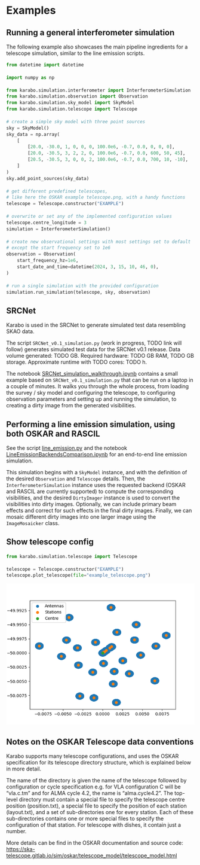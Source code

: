# Examples

## Running a general interferometer simulation

The following example also showcases the main pipeline ingredients for a telescope simulation, similar to the line emission scripts.

```python
from datetime import datetime

import numpy as np

from karabo.simulation.interferometer import InterferometerSimulation
from karabo.simulation.observation import Observation
from karabo.simulation.sky_model import SkyModel
from karabo.simulation.telescope import Telescope

# create a simple sky model with three point sources
sky = SkyModel()
sky_data = np.array(
    [
        [20.0, -30.0, 1, 0, 0, 0, 100.0e6, -0.7, 0.0, 0, 0, 0],
        [20.0, -30.5, 3, 2, 2, 0, 100.0e6, -0.7, 0.0, 600, 50, 45],
        [20.5, -30.5, 3, 0, 0, 2, 100.0e6, -0.7, 0.0, 700, 10, -10],
    ]
)
sky.add_point_sources(sky_data)

# get different predefined telescopes,
# like here the OSKAR example telescope.png, with a handy functions
telescope = Telescope.constructor("EXAMPLE")

# overwrite or set any of the implemented configuration values
telescope.centre_longitude = 3
simulation = InterferometerSimulation()

# create new observational settings with most settings set to default
# except the start frequency set to 1e6
observation = Observation(
    start_frequency_hz=1e6,
    start_date_and_time=datetime(2024, 3, 15, 10, 46, 0),
)

# run a single simulation with the provided configuration
simulation.run_simulation(telescope, sky, observation)
```

## SRCNet

Karabo is used in the SRCNet to generate simulated test data resembling SKAO data.

The script `SRCNet_v0.1_simulation.py` (work in progress, TODO link will follow) generates simulated test data for the SRCNet v0.1 release. Data volume generated: TODO GB. Required hardware: TODO GB RAM, TODO GB storage. Approximate runtime with TODO cores: TODO h.

The notebook [SRCNet_simulation_walkthrough.ipynb](https://github.com/i4Ds/Karabo-Pipeline/blob/main/karabo/examples/SRCNet_simulation_walkthrough.ipynb) contains a small example based on `SRCNet_v0.1_simulation.py` that can be run on a laptop in a couple of minutes. It walks you through the whole process, from loading the survey / sky model and configuring the telescope, to configuring observation parameters and setting up and running the simulation, to creating a dirty image from the generated visibilities.

## Performing a line emission simulation, using both OSKAR and RASCIL

See the script [line_emission.py](https://github.com/i4Ds/Karabo-Pipeline/blob/main/karabo/simulation/line_emission.py) and the notebook [LineEmissionBackendsComparison.ipynb](https://github.com/i4Ds/Karabo-Pipeline/blob/main/karabo/examples/LineEmissionBackendsComparison.ipynb) for an end-to-end line emission simulation.

This simulation begins with a `SkyModel` instance, and with the definition of the desired `Observation` and `Telescope` details. Then, the `InterferometerSimulation` instance uses the requested backend (OSKAR and RASCIL are currently supported) to compute the corresponding visibilities, and the desired `DirtyImager` instance is used to convert the visibilities into dirty images. Optionally, we can include primary beam effects and correct for such effects in the final dirty images. Finally, we can mosaic different dirty images into one larger image using the `ImageMosaicker` class.

## Show telescope config

```python
from karabo.simulation.telescope import Telescope

telescope = Telescope.constructor("EXAMPLE")
telescope.plot_telescope(file="example_telescope.png")
```

![Image](../images/telescope.png)

## Notes on the OSKAR Telescope data conventions

Karabo supports many telescope configurations, and uses the OSKAR specification for its telescope directory structure, which is explained below in more detail.

The name of the directory is given the name of the telescope followed by configuration or cycle specification e.g. for VLA configuration C will be “vla.c.tm” and for ALMA cycle 4.2, the name is “alma.cycle4.2”. The  top-level directory must contain a special file to specify the telescope centre position (position.txt), a special file to specify the position of each station (layout.txt), and a set of sub-directories one for every station. Each of these sub-directories contains one or more special files to specify the configuration of that station. For telescope with dishes, it contain just a number.

More details can be find in the OSKAR documentation and source code: https://ska-telescope.gitlab.io/sim/oskar/telescope_model/telescope_model.html

